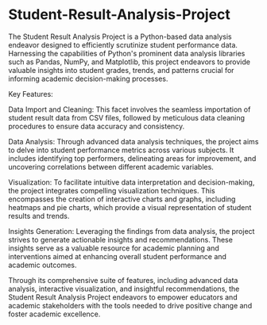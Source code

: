 # Student-Result-Analysis-Project
The Student Result Analysis Project is a Python-based data analysis endeavor designed to efficiently scrutinize student performance data. Harnessing the capabilities of Python's prominent data analysis libraries such as Pandas, NumPy, and Matplotlib, this project endeavors to provide valuable insights into student grades, trends, and patterns crucial for informing academic decision-making processes.

Key Features:

Data Import and Cleaning: This facet involves the seamless importation of student result data from CSV files, followed by meticulous data cleaning procedures to ensure data accuracy and consistency.

Data Analysis: Through advanced data analysis techniques, the project aims to delve into student performance metrics across various subjects. It includes identifying top performers, delineating areas for improvement, and uncovering correlations between different academic variables.

Visualization: To facilitate intuitive data interpretation and decision-making, the project integrates compelling visualization techniques. This encompasses the creation of interactive charts and graphs, including heatmaps and pie charts, which provide a visual representation of student results and trends.

Insights Generation: Leveraging the findings from data analysis, the project strives to generate actionable insights and recommendations. These insights serve as a valuable resource for academic planning and interventions aimed at enhancing overall student performance and academic outcomes.

Through its comprehensive suite of features, including advanced data analysis, interactive visualization, and insightful recommendations, the Student Result Analysis Project endeavors to empower educators and academic stakeholders with the tools needed to drive positive change and foster academic excellence.







